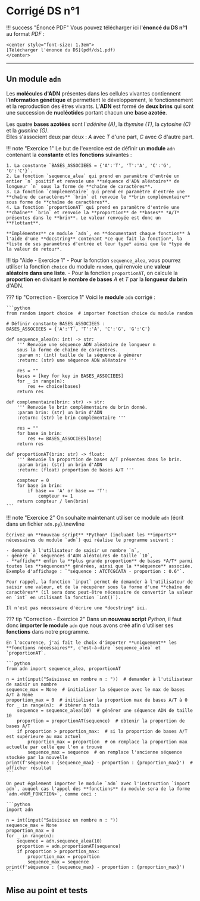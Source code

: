 # Corrigé DS n°1

!!! success "Énoncé PDF"
    Vous pouvez télécharger ici l'**énoncé du DS n°1** au format *PDF* :

    <center style="font-size: 1.3em">
    [Télécharger l'énoncé du DS](pdf/ds1.pdf)
    </center>

---

## Un module `adn`

Les **molécules d'ADN** présentes dans les cellules vivantes contiennent l'**information génétique** et permettent le développement, le fonctionnement et la reproduction des êtres vivants. L'**ADN** est formé de **deux brins** qui sont une succession de **nucléotides** portant chacun une **base azotée**.

Les quatre **bases azotées** sont l'*adénine (A)*, la *thymine (T)*, la *cytosine (C)* et la *guanine (G)*.  
Elles s'associent deux par deux : *A* avec *T* d'une part, *C* avec *G* d'autre part. 

!!! note "Exercice 1"
    Le but de l'exercice est de définir un **module** `adn` contenant la **constante** et les **fonctions** suivantes :

    1. La constante `BASES_ASSOCIEES = {'A':'T', 'T':'A', 'C':'G', 'G':'C'}`.
    2. La fonction `sequence_alea` qui prend en paramètre d'entrée un entier `n` positif et renvoie une **séquence d'ADN aléatoire** de longueur `n` sous la forme de **chaîne de caractères**.
    3. La fonction `complementaire` qui prend en paramètre d'entrée une **chaîne de caractères** `brin` et renvoie le **brin complémentaire** sous forme de **chaîne de caractères**.
    4. La fonction `proportionAT` qui prend en paramètre d'entrée une **chaîne** `brin` et renvoie la **proportion** de **bases** *A/T* présentes dans le **brin**. Le valeur renvoyée est donc un **flottant**.

    **Implémentez** ce module `adn`, en **documentant chaque fonction** à l'aide d'une **docstring** contenant *ce que fait la fonction*, la *liste de ses paramètres d'entrée et leur type* ainsi que le *type de la valeur de retour*.

!!! tip "Aide - Exercice 1"
    - Pour la fonction `sequence_alea`, vous pourrez utiliser la fonction `choice` du module `random`, qui renvoie une **valeur aléatoire dans une liste**.
    - Pour la fonction `proportionAT`, on calcule la **proportion** en divisant le **nombre de bases** *A* et *T* par la **longueur du brin** d'ADN.

??? tip "Correction - Exercice 1"
    Voici le **module** `adn` corrigé :

    ```python
    from random import choice  # importer fonction choice du module random

    # Définir constante BASES_ASSOCIEES :
    BASES_ASSOCIEES = {'A':'T', 'T':'A', 'C':'G', 'G':'C'}

    def sequence_alea(n: int) -> str:
        ''' Renvoie une séquence ADN aléatoire de longueur n
        sous la forme de chaîne de caractères.
        :param n: (int) taille de la séquence à générer
        :return: (str) une séquence ADN aléatoire '''
        
        res = ""
        bases = [key for key in BASES_ASSOCIEES]
        for _ in range(n):
            res += choice(bases)
        return res

    def complementaire(brin: str) -> str:
        ''' Renvoie le brin complémentaire du brin donné.
        :param brin: (str) un brin d'ADN
        :return: (str) le brin complémentaire '''
        
        res = ""
        for base in brin:
            res += BASES_ASSOCIEES[base]
        return res

    def proportionAT(brin: str) -> float:
        ''' Renvoie la proportion de bases A/T présentes dans le brin.
        :param brin: (str) un brin d'ADN
        :return: (float) proportion de bases A/T '''
        
        compteur = 0
        for base in brin:
            if base == 'A' or base == 'T':
                compteur += 1
        return compteur / len(brin)
    ```

!!! note "Exercice 2"
    On souhaite maintenant utiliser ce module `adn` (écrit dans un fichier `adn.py`).\newline

    Écrivez un **nouveau script** *Python* (incluant les **imports** nécessaires du module `adn`) qui réalise le programme suivant :

    - demande à l'utilisateur de saisir un nombre `n`,
    - génère `n` séquences d'ADN aléatoires de taille `10`,
    - **affiche** enfin la **plus grande proportion** de bases *A/T* parmi toutes les **séquences** générées, ainsi que la **séquence** associée.  
    Exemple d'affichage : `"séquence : ATCTCGCATA - proportion : 0.6"`.

    Pour rappel, la fonction `input` permet de demander à l'utilisateur de saisir une valeur, et de la récupérer sous la forme d'une **chaîne de caractères** (il sera donc peut-être nécessaire de convertir la valeur en `int` en utilisant la fonction `int()`).

    Il n'est pas nécessaire d'écrire une *docstring* ici.

??? tip "Correction - Exercice 2"
    Dans un **nouveau script** *Python*, il faut donc **importer le module** `adn` que nous avons créé afin d'utiliser ses **fonctions** dans notre programme.

    En l'occurence, j'ai fait le choix d'importer **uniquement** les **fonctions nécessaires**, c'est-à-dire `sequence_alea` et `proportionAT`.

    ```python
    from adn import sequence_alea, proportionAT

    n = int(input("Saisissez un nombre n : "))  # demander à l'utilisateur de saisir un nombre
    sequence_max = None  # initialiser la séquence avec le max de bases A/T à None
    proportion_max = 0  # initialiser la proportion max de bases A/T à 0
    for _ in range(n):  # itérer n fois
        sequence = sequence_alea(10)  # générer une séquence ADN de taille 10
        proportion = proportionAT(sequence)  # obtenir la proportion de bases A/T
        if proportion > proportion_max:  # si la proportion de bases A/T est supérieure au max actuel
            proportion_max = proportion  # on remplace la proportion max actuelle par celle que l'on a trouvé
            sequence_max = sequence  # on remplace l'ancienne séquence stockée par la nouvelle
    print(f'séquence : {sequence_max} - proportion : {proportion_max}')  # afficher résultat
    ```

    On peut également importer le module `adn` avec l'instruction `import adn`, auquel cas l'appel des **fonctions** du module sera de la forme `adn.<NOM_FONCTION>`, comme ceci :

    ```python
    import adn

    n = int(input("Saisissez un nombre n : "))
    sequence_max = None
    proportion_max = 0
    for _ in range(n):
        sequence = adn.sequence_alea(10)
        proportion = adn.proportionAT(sequence)
        if proportion > proportion_max:
            proportion_max = proportion
            sequence_max = sequence
    print(f'séquence : {sequence_max} - proportion : {proportion_max}')
    ```

## Mise au point et tests

